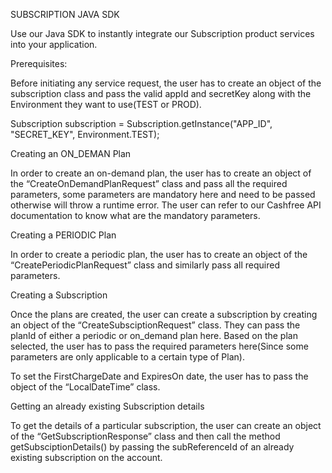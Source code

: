 SUBSCRIPTION JAVA SDK

Use our Java SDK to instantly integrate our Subscription product services into your application.


Prerequisites:

Before initiating any service request, the user has to create an object of the subscription class and pass the valid appId and secretKey along with the Environment they want to use(TEST or PROD).

Subscription subscription = Subscription.getInstance("APP_ID", "SECRET_KEY", Environment.TEST);



Creating an ON_DEMAN Plan

In order to create an on-demand plan, the user has to create an object of the “CreateOnDemandPlanRequest” class and pass all the required parameters, some parameters are mandatory here and need to be passed otherwise will throw a runtime error. The user can refer to our Cashfree API documentation to know what are the mandatory parameters.



Creating a PERIODIC Plan

In order to create a periodic plan, the user has to create an object of the “CreatePeriodicPlanRequest” class and similarly pass all required parameters. 


Creating a Subscription

Once the plans are created, the user can create a subscription by creating an object of the “CreateSubsciptionRequest” class. They can pass the planId of either a periodic or on_demand plan here. Based on the plan selected, the user has to pass the required parameters here(Since some parameters are only applicable to a certain type of Plan). 

To set the FirstChargeDate and ExpiresOn date, the user has to pass the object of the “LocalDateTime” class.



Getting an already existing Subscription details

To get the details of a particular subscription, the user can create an object of the “GetSubscriptionResponse” class and then call the method getSubsciptionDetails() by passing the subReferenceId of an already existing subscription on the account.



